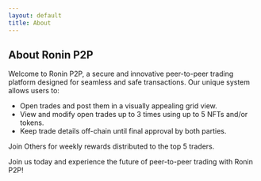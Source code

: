 ```yaml
---
layout: default
title: About
---
```


## About Ronin P2P

Welcome to Ronin P2P, a secure and innovative peer-to-peer trading platform designed for seamless and safe transactions. Our unique system allows users to:

- Open trades and post them in a visually appealing grid view.
- View and modify open trades up to 3 times using up to 5 NFTs and/or tokens.
- Keep trade details off-chain until final approval by both parties.

Join Others for weekly rewards distributed to the top 5 traders.

Join us today and experience the future of peer-to-peer trading with Ronin P2P!
